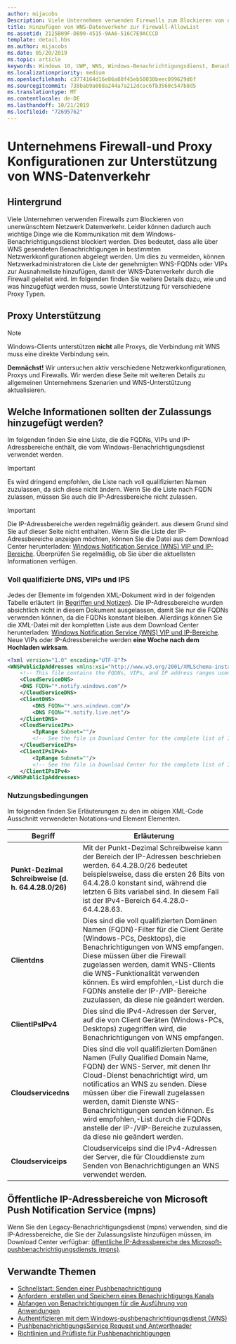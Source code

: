 ```yaml
---
author: mijacobs
Description: Viele Unternehmen verwenden Firewalls zum Blockieren von unerwünschtem Datenverkehr. In diesem Dokument wird beschrieben, wie Sie den WNS-Datenverkehr durch Firewalls passieren können.
title: Hinzufügen von WNS-Datenverkehr zur Firewall-AllowList
ms.assetid: 2125B09F-DB90-4515-9AA6-516C7E9ACCCD
template: detail.hbs
ms.author: mijacobs
ms.date: 05/20/2019
ms.topic: article
keywords: Windows 10, UWP, WNS, Windows-Benachrichtigungsdienst, Benachrichtigung, Windows, Firewall, Problembehandlung, IP, Datenverkehr, Unternehmen, Netzwerk, IPv4, VIP, FQDN, öffentliche IP-Adresse
ms.localizationpriority: medium
ms.openlocfilehash: c3774164d16e86a88f45eb50030beec099629d6f
ms.sourcegitcommit: 738bab9a088a244a7a212dcac6fb3560c547b8d5
ms.translationtype: MT
ms.contentlocale: de-DE
ms.lasthandoff: 10/21/2019
ms.locfileid: "72695762"
---
```

# <a name="enterprise-firewall-and-proxy-configurations-to-support-wns-traffic"></a>Unternehmens Firewall-und Proxy Konfigurationen zur Unterstützung von WNS-Datenverkehr

## <a name="background"></a>Hintergrund
Viele Unternehmen verwenden Firewalls zum Blockieren von unerwünschtem Netzwerk Datenverkehr. Leider können dadurch auch wichtige Dinge wie die Kommunikation mit dem Windows-Benachrichtigungsdienst blockiert werden. Dies bedeutet, dass alle über WNS gesendeten Benachrichtigungen in bestimmten Netzwerkkonfigurationen abgelegt werden. Um dies zu vermeiden, können Netzwerkadministratoren die Liste der genehmigten WNS-FQDNs oder VIPs zur Ausnahmeliste hinzufügen, damit der WNS-Datenverkehr durch die Firewall geleitet wird. Im folgenden finden Sie weitere Details dazu, wie und was hinzugefügt werden muss, sowie Unterstützung für verschiedene Proxy Typen.

## <a name="proxy-support"></a>Proxy Unterstützung

> [!Note]
> Windows-Clients unterstützen **nicht** alle Proxys, die Verbindung mit WNS muss eine direkte Verbindung sein.

**Demnächst!** Wir untersuchen aktiv verschiedene Netzwerkkonfigurationen, Proxys und Firewalls. Wir werden diese Seite mit weiteren Details zu allgemeinen Unternehmens Szenarien und WNS-Unterstützung aktualisieren.


## <a name="what-information-should-be-added-to-the-allowlist"></a>Welche Informationen sollten der Zulassungs hinzugefügt werden?
Im folgenden finden Sie eine Liste, die die FQDNs, VIPs und IP-Adressbereiche enthält, die vom Windows-Benachrichtigungsdienst verwendet werden. 

> [!IMPORTANT]
> Es wird dringend empfohlen, die Liste nach voll qualifizierten Namen zuzulassen, da sich diese nicht ändern. Wenn Sie die Liste nach FQDN zulassen, müssen Sie auch die IP-Adressbereiche nicht zulassen.

> [!IMPORTANT]
> Die IP-Adressbereiche werden regelmäßig geändert. aus diesem Grund sind Sie auf dieser Seite nicht enthalten. Wenn Sie die Liste der IP-Adressbereiche anzeigen möchten, können Sie die Datei aus dem Download Center herunterladen: [Windows Notification Service (WNS) VIP und IP-Bereiche](https://www.microsoft.com/download/details.aspx?id=44238). Überprüfen Sie regelmäßig, ob Sie über die aktuellsten Informationen verfügen. 


### <a name="fqdns-vips-and-ips"></a>Voll qualifizierte DNS, VIPs und IPS
Jedes der Elemente im folgenden XML-Dokument wird in der folgenden Tabelle erläutert (in [Begriffen und Notizen](#terms-and-notations)). Die IP-Adressbereiche wurden absichtlich nicht in diesem Dokument ausgelassen, damit Sie nur die FQDNs verwenden können, da die FQDNs konstant bleiben. Allerdings können Sie die XML-Datei mit der kompletten Liste aus dem Download Center herunterladen: [Windows Notification Service (WNS) VIP und IP-Bereiche](https://www.microsoft.com/download/details.aspx?id=44238). Neue VIPs oder IP-Adressbereiche werden **eine Woche nach dem Hochladen wirksam**.

```XML
<?xml version="1.0" encoding="UTF-8"?>
<WNSPublicIpAddresses xmlns:xsi="http://www.w3.org/2001/XMLSchema-instance" xmlns:xsd="http://www.w3.org/2001/XMLSchema">
    <!-- This file contains the FQDNs, VIPs, and IP address ranges used by the Windows Notification Service. A new text file will be uploaded every time a new VIP or IP range is released in production.  Please copy the below information and perform the necessary changes on your site. Endpoints in CloudService nodes are used for cloud services to send notifications to WNS. Endpoints in Client nodes are used by devices to receive notifications from WNS. --> 
    <CloudServiceDNS>
    <DNS FQDN="*.notify.windows.com"/>
    </CloudServiceDNS>
    <ClientDNS>
        <DNS FQDN="*.wns.windows.com"/>
        <DNS FQDN="*.notify.live.net"/>
    </ClientDNS>
    <CloudServiceIPs>
        <IpRange Subnet=""/>
        <!-- See the file in Download Center for the complete list of IP ranges -->
    </CloudServiceIPs>
    <ClientIPsIPv4>
        <IpRange Subnet=""/>
        <!-- See the file in Download Center for the complete list of IP ranges -->
    </ClientIPsIPv4>
</WNSPublicIpAddresses>

```

### <a name="terms-and-notations"></a>Nutzungsbedingungen
Im folgenden finden Sie Erläuterungen zu den im obigen XML-Code Ausschnitt verwendeten Notations-und Element Elementen.

| Begriff | Erläuterung |
|---|---|
| **Punkt-Dezimal Schreibweise (d. h. 64.4.28.0/26)** | Mit der Punkt-Dezimal Schreibweise kann der Bereich der IP-Adressen beschrieben werden. 64.4.28.0/26 bedeutet beispielsweise, dass die ersten 26 Bits von 64.4.28.0 konstant sind, während die letzten 6 Bits variabel sind.  In diesem Fall ist der IPv4-Bereich 64.4.28.0-64.4.28.63. |
| **Clientdns** | Dies sind die voll qualifizierten Domänen Namen (FQDN)-Filter für die Client Geräte (Windows-PCs, Desktops), die Benachrichtigungen von WNS empfangen. Diese müssen über die Firewall zugelassen werden, damit WNS-Clients die WNS-Funktionalität verwenden können.  Es wird empfohlen,-List durch die FQDNs anstelle der IP-/VIP-Bereiche zuzulassen, da diese nie geändert werden. |
| **ClientIPsIPv4** | Dies sind die IPv4-Adressen der Server, auf die von Client Geräten (Windows-PCs, Desktops) zugegriffen wird, die Benachrichtigungen von WNS empfangen. |
| **Cloudservicedns** | Dies sind die voll qualifizierten Domänen Namen (Fully Qualified Domain Name, FQDN) der WNS-Server, mit denen Ihr Cloud-Dienst benachrichtigt wird, um notificatios an WNS zu senden. Diese müssen über die Firewall zugelassen werden, damit Dienste WNS-Benachrichtigungen senden können.  Es wird empfohlen,-List durch die FQDNs anstelle der IP-/VIP-Bereiche zuzulassen, da diese nie geändert werden.|
| **Cloudserviceips** | Cloudserviceips sind die IPv4-Adressen der Server, die für Clouddienste zum Senden von Benachrichtigungen an WNS verwendet werden.  |


## <a name="microsoft-push-notifications-service-mpns-public-ip-ranges"></a>Öffentliche IP-Adressbereiche von Microsoft Push Notification Service (mpns)
Wenn Sie den Legacy-Benachrichtigungsdienst (mpns) verwenden, sind die IP-Adressbereiche, die Sie der Zulassungsliste hinzufügen müssen, im Download Center verfügbar: [öffentliche IP-Adressbereiche des Microsoft-pushbenachrichtigungsdiensts (mpns)](https://www.microsoft.com/download/details.aspx?id=44535).


## <a name="related-topics"></a>Verwandte Themen

* [Schnellstart: Senden einer Pushbenachrichtigung](https://docs.microsoft.com/previous-versions/windows/apps/hh868252(v=win.10))
* [Anfordern, erstellen und Speichern eines Benachrichtigungs Kanals](https://docs.microsoft.com/previous-versions/windows/apps/hh465412(v=win.10))
* [Abfangen von Benachrichtigungen für die Ausführung von Anwendungen](https://docs.microsoft.com/previous-versions/windows/apps/jj709907(v=win.10))
* [Authentifizieren mit dem Windows-pushbenachrichtigungsdienst (WNS)](https://docs.microsoft.com/previous-versions/windows/apps/hh465407(v=win.10))
* [PushbenachrichtigungsService Request und Antwortheader](https://docs.microsoft.com/previous-versions/windows/apps/hh465435(v=win.10))
* [Richtlinien und Prüfliste für Pushbenachrichtigungen](https://docs.microsoft.com/windows/uwp/controls-and-patterns/tiles-and-notifications-windows-push-notification-services--wns--overview)
 
